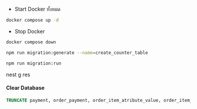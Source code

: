 - Start Docker ทั้งหมด
```sh
docker compose up -d
```
- Stop Docker
```sh
docker compose down
```

```sh
npm run migration:generate --name=create_counter_table

npm run migration:run
```
nest g res <name component>

#### Clear Database
```sql
TRUNCATE payment, order_payment, order_item_atribute_value, order_item_atribute, order_item, "order" RESTART IDENTITY CASCADE;
```
